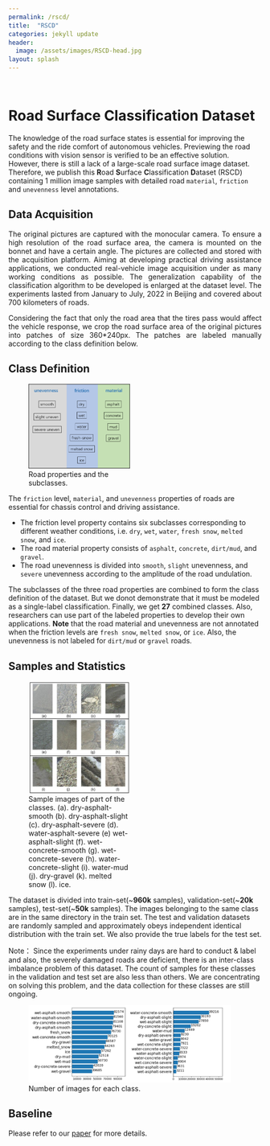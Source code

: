 ```yaml
---
permalink: /rscd/
title:  "RSCD"
categories: jekyll update
header:
  image: /assets/images/RSCD-head.jpg
layout: splash
---
```

<br>

# Road Surface Classification Dataset

The knowledge of the road surface states is essential for improving the safety and the ride comfort of autonomous vehicles. Previewing the road conditions with vision sensor is verified to be an effective solution. However, there is still a lack of a large-scale road surface image dataset. 
Therefore, we publish this **R**oad **S**urface **C**lassification **D**ataset (RSCD) containing 1 million image samples with detailed road `material`, `friction` and `unevenness` level annotations.


## Data Acquisition
<p style="text-align: justify;">
The original pictures are captured with the monocular camera. To ensure a high resolution of the road surface area, the camera is mounted on the bonnet and have a certain angle. The pictures are collected and stored with the acquisition platform.
Aiming at developing practical driving assistance applications, we conducted real-vehicle image acquisition under as many working conditions as possible. The generalization capability of the classification algorithm to be developed is enlarged at the dataset level. The experiments lasted from January to July, 2022 in Beijing and covered about 700 kilometers of roads.
</p>

<p style="text-align: justify;">
Considering the fact that only the road area that the tires pass would affect the vehicle response, we crop the road surface area of the original pictures into patches of size 360*240px. The patches are labeled manually according to the class definition below.
</p>

## Class Definition
<figure class="align-right" style="width: 40%; margin-top: 0;">
  <a href="/assets/images/class.png">
  <img src="/assets/images/class.png" alt=""></a>
  <figcaption>Road properties and the subclasses.</figcaption>
</figure>

The `friction` level, `material`, and `unevenness` properties of roads are essential for chassis control and driving assistance.

-   The friction level property contains six subclasses corresponding to different weather conditions, i.e. `dry`, `wet`, `water`, `fresh snow`, `melted snow`, and `ice`.
-   The road material property consists of `asphalt`, `concrete`, `dirt/mud`, and `gravel`.
-   The road unevenness is divided into `smooth`, `slight` unevenness, and `severe` unevenness according to the amplitude of the road undulation.

The subclasses of the three road properties are combined to form the class definition of the dataset. But we donot demonstrate that it must be modeled as a single-label classification. Finally, we get **27** combined classes. Also, researchers can use part of the labeled properties to develop their own applications.
**Note** that the road material and unevenness are not annotated when the friction levels are `fresh snow`, `melted snow`, or `ice`. Also, the unevenness is not labeled for `dirt/mud` or `gravel` roads.


## Samples and Statistics
<figure class="align-right" style="width: 40%; margin-top: 0;">
  <a href="/assets/images/classification_sample.jpeg">
  <img src="/assets/images/classification_sample.jpeg" alt=""></a>
  <figcaption>Sample images of part of the classes. (a). dry-asphalt-smooth (b). dry-asphalt-slight (c). dry-asphalt-severe (d). water-asphalt-severe (e) wet-asphalt-slight (f). wet-concrete-smooth (g). wet-concrete-severe (h). water-concrete-slight (i). water-mud (j). dry-gravel (k). melted snow (l). ice.</figcaption>
</figure>

The dataset is divided into train-set(~**960k** samples), validation-set(~**20k** samples), test-set(~**50k** samples). The images belonging to the same class are in the same directory in the train set. The test and validation datasets are randomly sampled and approximately obeys independent identical distribution with the train set. We also provide the true labels for the test set.

Note： Since the experiments under rainy days are hard to conduct & label and also, the severely damaged roads are deficient, there is an inter-class imbalance problem of this dataset. The count of samples for these classes in the validation and test set are also less than others. We are concentrating on solving this problem, and the data collection for these classes are still ongoing.

<figure class='align-center' style="width: 80%;">
  <a href="/assets/images/counts-RSCD.jpeg">
  <img src="/assets/images/counts-RSCD.jpeg" alt=""></a>
  <figcaption>Number of images for each class.</figcaption>
</figure>

## Baseline
Please refer to our [paper](https://ieeexplore.ieee.org/abstract/document/10101715) for more details.





